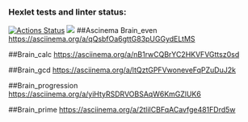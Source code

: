 ### Hexlet tests and linter status:
[![Actions Status](https://github.com/shib1991/python-project-49/actions/workflows/hexlet-check.yml/badge.svg)](https://github.com/shib1991/python-project-49/actions)
<a href="https://codeclimate.com/github/shib1991/python-project-49/maintainability"><img src="https://api.codeclimate.com/v1/badges/b40687401a71039f5497/maintainability" /></a>
##Ascinema Brain_even
https://asciinema.org/a/qQsbfOa6gttG83pUGGydELtMS

##Brain_calc
https://asciinema.org/a/nB1rwCQBrYC2HKVFVGttsz0sd

##Brain_gcd
https://asciinema.org/a/ltQztGPFVwoneveFqPZuDuJ2k

##Brain_progression
https://asciinema.org/a/yiHtyRSDRVOBSAqW6KmGZlUK6

##Brain_prime
https://asciinema.org/a/2tliICBFqACavfge481FDrd5w